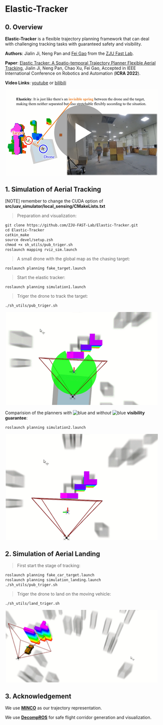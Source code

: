 # Elastic-Tracker

## 0. Overview
**Elastic-Tracker** is a flexible trajectory planning framework that can deal with challenging tracking tasks with guaranteed safety and visibility.

**Authors**: Jialin Ji, Neng Pan and [Fei Gao](https://ustfei.com/) from the [ZJU Fast Lab](http://zju-fast.com/). 

**Paper**: [Elastic Tracker: A Spatio-temporal Trajectory Planner Flexible Aerial Tracking](https://arxiv.org/abs/2109.07111), Jialin Ji, Neng Pan, Chao Xu, Fei Gao, Accepted in IEEE International Conference on Robotics and Automation (__ICRA 2022__).

**Video Links**: [youtube](https://www.youtube.com/watch?v=G5taHOpAZj8) or [bilibili](https://www.bilibili.com/video/BV1o44y1b7wC)
<a href="https://www.youtube.com/watch?v=G5taHOpAZj8" target="blank">
  <p align="center">
    <img src="figs/cover.png" width="500"/>
  </p>
</a>

## 1. Simulation of Aerial Tracking 


[NOTE] remember to change the CUDA option of **src/uav_simulator/local_sensing/CMakeLists.txt**

>Preparation and visualization:
```
git clone https://github.com/ZJU-FAST-Lab/Elastic-Tracker.git
cd Elastic-Tracker
catkin_make
source devel/setup.zsh
chmod +x sh_utils/pub_triger.sh
roslaunch mapping rviz_sim.launch
```

>A small drone with the global map as the chasing target:
```
roslaunch planning fake_target.launch
```

>Start the elastic tracker:
```
roslaunch planning simulation1.launch
```

>Triger the drone to track the target:
```
./sh_utils/pub_triger.sh
```
<p align="center">
    <img src="figs/sim1.gif" width="500"/>
</p>

Comparision of the planners *with* ![blue](https://via.placeholder.com/10/1F24E6/000000?text=+) and *without* ![blue](https://via.placeholder.com/10/E6691E/000000?text=+) **visibility guarantee**:
```
roslaunch planning simulation2.launch
```
<p align="center">
    <img src="figs/sim2.gif" width="500"/>
</p>

## 2. Simulation of Aerial Landing

> First start the stage of tracking:
```
roslaunch planning fake_car_target.launch
roslaunch planning simulation_landing.launch
./sh_utils/pub_triger.sh
```
> Triger the drone to land on the moving vehicle:
```
./sh_utils/land_triger.sh
```
<p align="center">
    <img src="figs/sim_landing.gif" width="500"/>
</p>

## 3. Acknowledgement
We use [**MINCO**](https://github.com/ZJU-FAST-Lab/GCOPTER) as our trajectory representation.

We use [**DecompROS**](https://github.com/sikang/DecompROS) for safe flight corridor generation and visualization.